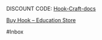 DISCOUNT CODE:  [Hook-Craft-docs](https://hookproductivity.com/buy) 


[Buy Hook – Education Store](https://hookproductivity.com/buy/education-store/)

#Inbox 